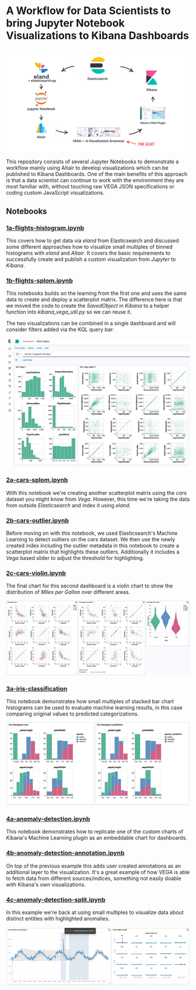 # A Workflow for Data Scientists to bring Jupyter Notebook Visualizations to Kibana Dashboards

![Jupyter Kibana Workflow](docs/assets/jupyter-kibana-workflow.jpg)

This repository consists of several Jupyter Notebooks to demonstrate a workflow mainly using Altair to develop visualizations which can be published to Kibana Dashboards. One of the main benefits of this approach is that a data scientist can continue to work with the environment they are most familiar with, without touching raw VEGA JSON specifications or coding custom JavaScript visualizations.

## Notebooks

### [1a-flights-histogram.ipynb](viz-1a-flights-histogram.ipynb)

This covers how to get data via *eland* from Elasticsearch and discussed some different approaches how to visualize small multiples of binned histograms with *eland* and *Altair*. It covers the basic requirements to successfully create and publish a custom visualization from  *Jupyter* to *Kibana*.

### [1b-flights-splom.ipynb](viz-1b-flights-splom.ipynb)

This notebooks builds on the learning from the first one and uses the same data to create and deploy a scatterplot matrix. The difference here is that we moved the code to create the *SavedObject* in *Kibana* to a helper function into *kibana_vega_util.py* so we can reuse it.

The two visualizations can be combined in a single dashboard and will consider filters added via the KQL query bar:

![Kibana Dashboard VEGA Flights](docs/assets/kibana-dashboard-vega-flights.jpg)

### [2a-cars-splom.ipynb](viz-2a-cars-splom.ipynb)

With this notebook we're creating another scatterplot matrix using the *cars* dataset you might know from *Vega*. However, this time we're taking the data from outside *Elasticsearch* and index it using *eland*.

### [2b-cars-outlier.ipynb](viz-2b-cars-outlier.ipynb)

Before moving on with this notebook, we used Elasticsearch's Machine Learning to detect outliers on the *cars* dataset. We then use the newly created index including the outlier metadata in this notebook to create a scatterplot matrix that highlights these outliers. Additionally it includes a *Vega* based slider to adjust the threshold for highlighting.

### [2c-cars-violin.ipynb](viz-2c-cars-violin.ipynb)

The final chart for this second dashboard is a violin chart to show the distribution of *Miles per Gallon* over different areas.

![Kibana Dashboard VEGA Cars](docs/assets/kibana-dashboard-vega-cars.jpg)

### [3a-iris-classification](viz-3a-iris-classification.ipynb)

This notebook demonstrates how small multiples of stacked bar chart histograms can be used to evaluate machine learning results, in this case comparing original values to predicted categorizations.

![Kibana Dashboard VEGA Iris](docs/assets/kibana-dashboard-vega-iris.jpg)

### [4a-anomaly-detection.ipynb](4a-anomaly-detection.ipynb)

This notebook demonstrates how to replicate one of the custom charts of Kibana's Machine Learning plugin as an embeddable chart for dashboards.

### [4b-anomaly-detection-annotation.ipynb](4b-anomaly-detection-annotation.ipynb)

On top of the previous example this adds user created annotations as an additional layer to the visualization. It's a great example of how *VEGA* is able to fetch data from different sources/indices, something not easily doable with Kibana's own visualizations.

### [4c-anomaly-detection-split.ipynb](4c-anomaly-detection-split.ipynb)

In this example we're back at using small multiples to visualize data about distinct entities with highlighted anomalies.

![Kibana Dashboard VEGA Anomaly Detection](docs/assets/kibana-dashboard-vega-anomaly-detection.jpg)





